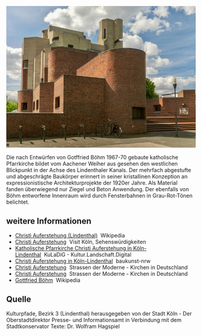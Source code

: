 ![](./images/05315000-b03-t05/p5.4.jpg)

Die nach Entwürfen von Gotffried Böhm 1967-70 gebaute katholische Pfarrkirche bildet vom Aachener Weiher aus gesehen den westlichen Blickpunkt in der Achse des Lindenthaler Kanals. Der mehrfach abgestufte und abgeschrägte Baukörper erinnert in seiner kristallinen Konzeption an expressionistische Architekturprojekte der 1920er Jahre. Als Material fanden überwiegend nur Ziegel und Beton Anwendung. Der ebenfalls von Böhm entworfene Innenraum wird durch Fensterbahnen in Grau-Rot-Tönen belichtet.

## weitere Informationen

*   [Christi Auferstehung (Lindenthal)](https://de.wikipedia.org/wiki/Christi_Auferstehung_(Lindenthal))  Wikipedia
*   [Christi Auferstehung](https://www.koelntourismus.de/kunst-kultur/sehenswuerdigkeiten/detail/christi-auferstehung)  Visit Köln, Sehenswürdigkeiten
*   [Katholische Pfarrkirche Christi Auferstehung in Köln-Lindenthal](https://www.kuladig.de/Objektansicht/O-56137-20121029-10)  KuLaDiG - Kultur.Landschaft.Digital
*   [Christi Auferstehung in Köln-Lindenthal](https://www.baukunst-nrw.de/objekte/Christi-Auferstehung-in-Koeln-Lindenthal--9379.htm)  baukunst-nrw
*   [Christi Auferstehung](https://strasse-der-moderne.de/kirchen/koeln-lindenthal-christi-auferstehung/)  Strassen der Moderne - Kirchen in Deutschland
*   [Christi Auferstehung](https://strasse-der-moderne.de/kirchen/koeln-lindenthal-christi-auferstehung/)  Strassen der Moderne - Kirchen in Deutschland
*   [Gottfried Böhm](https://de.wikipedia.org/wiki/Gottfried_Böhm)  Wikipedia

## Quelle

Kulturpfade, Bezirk 3 (Lindenthal)
herausgegeben von der Stadt Köln - Der Oberstadtdirektor
Presse- und Informationsamt in Verbindung mit dem Stadtkonservator
Texte: Dr. Wolfram Hagspiel